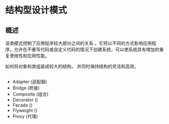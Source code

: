 # 结构型设计模式

## 概述
该类模式控制了应用程序较大部分之间的关系 。它将以不同的方式影响应用程序。允许在不重写代码或自定义代码的情况下创建系统，可以使系统具有增加的重复使用性和应用性能。

如何将对象和类组装成较大的结构， 并同时保持结构的灵活和高效。

##
- Adapter (适配器)
- Bridge (桥接)
- Composite (组合)
- Decorator ()
- Facade ()
- Flyweight ()
- Proxy (代理)